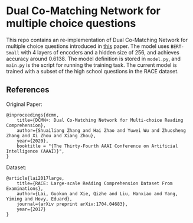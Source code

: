 # Dual Co-Matching Network for multiple choice questions

This repo contains an re-implementation of Dual Co-Matching Network for multiple choice questions introduced in [this](https://arxiv.org/pdf/1908.11511.pdf) paper. The model uses `BERT-Small` with 4 layers of encoders and a hidden size of 256, and achieves accuracy around 0.6138. The model definition is stored in `model.py`, and `main.py` is the script for running the training task. The current model is trained with a subset of the high school questions in the RACE dataset.

## References

Original Paper:

```
@inproceedings{dcmn,
    title={DCMN+: Dual Co-Matching Network for Multi-choice Reading Comprehension},
    author={Shuailiang Zhang and Hai Zhao and Yuwei Wu and Zhuosheng Zhang and Xi Zhou and Xiang Zhou},
    year={2020},
    booktitle = "{The Thirty-Fourth AAAI Conference on Artificial Intelligence (AAAI)}",
}
```

Dataset:

```
@article{lai2017large,
    title={RACE: Large-scale ReAding Comprehension Dataset From Examinations},
    author={Lai, Guokun and Xie, Qizhe and Liu, Hanxiao and Yang, Yiming and Hovy, Eduard},
    journal={arXiv preprint arXiv:1704.04683},  
    year={2017}
}
```